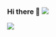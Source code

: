 ### Hi there 👋 [![](https://img.shields.io/badge/this%20is-shahriar%20shanto-orange?style=for-the-badge)](https://shanto.keybase.pub)
[![](https://i.imgur.com/rzhIqUP.png)](https://shanto.keybase.pub)
